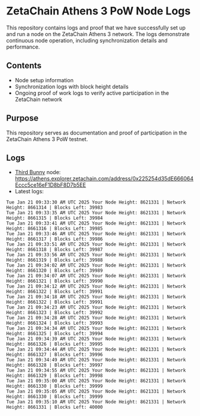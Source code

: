 # ZetaChain Athens 3 PoW Node Logs
This repository contains logs and proof that we have successfully set up and run a node on the ZetaChain Athens 3 network. The logs demonstrate continuous node operation, including synchronization details and performance.

## Contents
- Node setup information
- Synchronization logs with block height details
- Ongoing proof of work logs to verify active participation in the ZetaChain network

## Purpose
This repository serves as documentation and proof of participation in the ZetaChain Athens 3 PoW testnet.

## Logs

- [Third Bunny](https://thirdbunny.xyz/) node: https://athens.explorer.zetachain.com/address/0x225254d35dE666064Eccc5ce16eF1D8bF8D7b5EE
- Latest logs:
```
Tue Jan 21 09:33:30 AM UTC 2025 Your Node Height: 8621331 | Network Height: 8661314 | Blocks Left: 39983
Tue Jan 21 09:33:35 AM UTC 2025 Your Node Height: 8621331 | Network Height: 8661315 | Blocks Left: 39984
Tue Jan 21 09:33:41 AM UTC 2025 Your Node Height: 8621331 | Network Height: 8661316 | Blocks Left: 39985
Tue Jan 21 09:33:46 AM UTC 2025 Your Node Height: 8621331 | Network Height: 8661317 | Blocks Left: 39986
Tue Jan 21 09:33:51 AM UTC 2025 Your Node Height: 8621331 | Network Height: 8661318 | Blocks Left: 39987
Tue Jan 21 09:33:56 AM UTC 2025 Your Node Height: 8621331 | Network Height: 8661319 | Blocks Left: 39988
Tue Jan 21 09:34:02 AM UTC 2025 Your Node Height: 8621331 | Network Height: 8661320 | Blocks Left: 39989
Tue Jan 21 09:34:07 AM UTC 2025 Your Node Height: 8621331 | Network Height: 8661321 | Blocks Left: 39990
Tue Jan 21 09:34:12 AM UTC 2025 Your Node Height: 8621331 | Network Height: 8661322 | Blocks Left: 39991
Tue Jan 21 09:34:18 AM UTC 2025 Your Node Height: 8621331 | Network Height: 8661322 | Blocks Left: 39991
Tue Jan 21 09:34:23 AM UTC 2025 Your Node Height: 8621331 | Network Height: 8661323 | Blocks Left: 39992
Tue Jan 21 09:34:28 AM UTC 2025 Your Node Height: 8621331 | Network Height: 8661324 | Blocks Left: 39993
Tue Jan 21 09:34:34 AM UTC 2025 Your Node Height: 8621331 | Network Height: 8661325 | Blocks Left: 39994
Tue Jan 21 09:34:39 AM UTC 2025 Your Node Height: 8621331 | Network Height: 8661326 | Blocks Left: 39995
Tue Jan 21 09:34:44 AM UTC 2025 Your Node Height: 8621331 | Network Height: 8661327 | Blocks Left: 39996
Tue Jan 21 09:34:49 AM UTC 2025 Your Node Height: 8621331 | Network Height: 8661328 | Blocks Left: 39997
Tue Jan 21 09:34:55 AM UTC 2025 Your Node Height: 8621331 | Network Height: 8661329 | Blocks Left: 39998
Tue Jan 21 09:35:00 AM UTC 2025 Your Node Height: 8621331 | Network Height: 8661330 | Blocks Left: 39999
Tue Jan 21 09:35:05 AM UTC 2025 Your Node Height: 8621331 | Network Height: 8661330 | Blocks Left: 39999
Tue Jan 21 09:35:10 AM UTC 2025 Your Node Height: 8621331 | Network Height: 8661331 | Blocks Left: 40000
```
